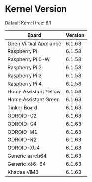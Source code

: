 
# Kernel Version

Default Kernel tree: 6.1

| Board | Version |
|-------|---------|
| Open Virtual Appliance | 6.1.63 |
| Raspberry Pi | 6.1.58 |
| Raspberry Pi 0-W | 6.1.58 |
| Raspberry Pi 2 | 6.1.58 |
| Raspberry Pi 3 | 6.1.58 |
| Raspberry Pi 4 | 6.1.58 |
| Home Assistant Yellow | 6.1.58 |
| Home Assistant Green | 6.1.63 |
| Tinker Board | 6.1.63 |
| ODROID-C2 | 6.1.63 |
| ODROID-C4 | 6.1.63 |
| ODROID-M1 | 6.1.63 |
| ODROID-N2 | 6.1.63 |
| ODROID-XU4 | 6.1.63 |
| Generic aarch64 | 6.1.63 |
| Generic x86-64 | 6.1.63 |
| Khadas VIM3 | 6.1.63 |
